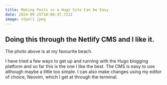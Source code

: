 ```yaml
---
title: Making Posts in a Hugo Site Can be Easy
date: 2024-09-25T10:08:37.721Z
image: stpol1.jpeg
---
```

## Doing this through the Netlify CMS and I like it.

 The photo above is at my favourite beach.

I have tried a few ways to get up and running with the Hugo blogging platform and so far this is the one I like the best. The CMS is easy to use although maybe a little too simple. I can also make changes using my editor of choice, Neovim, which I get at through the terminal.
